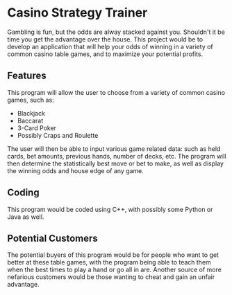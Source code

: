 # Casino Strategy Trainer
Gambling is fun, but the odds are alway stacked against you. Shouldn't it be time you get the advantage over the house.
This project would be to develop an application that will help your odds of winning in a variety of common casino table
games, and to maximize your potential profits.

## Features
This program will allow the user to choose from a variety of common casino games, such as:
   * Blackjack
   * Baccarat
   * 3-Card Poker
   * Possibly Craps and Roulette

The user will then be able to input various game related data: such as held cards, bet amounts, previous hands, number of decks, etc.
The program will then determine the statistically best move or bet to make, as well as display the winning odds and house edge of any game.

## Coding
This program would be coded using C++, with possibly some Python or Java as well.

## Potential Customers
The potential buyers of this program would be for people who want to get better at these table games, with the program being able to teach them when the
best times to play a hand or go all in are. Another source of more nefarious customers would be those wanting to cheat and gain an unfair advantage.




